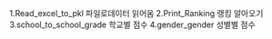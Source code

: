 1.Read_excel_to_pkl 파일로데이터 읽어옴
2.Print_Ranking 랭킹 알아오기
3.school_to_school_grade 학교별 점수 
4.gender_gender 성별별 점수